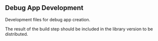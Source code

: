 ## Debug App Development

Development files for debug app creation.

The result of the build step should be included in the library version to be distributed.